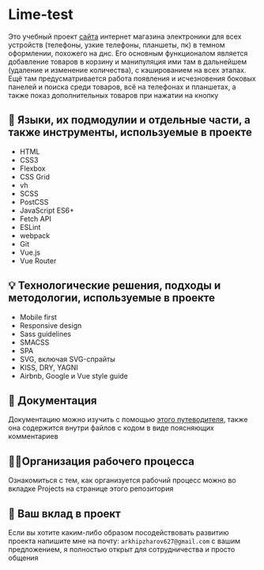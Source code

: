 # Lime-test
Это учебный проект [сайта](http://lime-test.h1n.ru) интернет магазина электроники для всех устройств (телефоны, узкие телефоны, планшеты, пк) в темном оформлении, похожего на днс. Его основным функционалом является добавление товаров в корзину и манипуляция ими там в дальнейшем (удаление и изменение количества), с кэшированием на всех этапах. Ещё там предусматривается работа появления и исчезновения боковых панелей и поиска среди товаров, всё на телефонах и планшетах, а также показ дополнительных товаров при нажатии на кнопку
## 🔧 Языки, их подмодулии и отдельные части, а также инструменты, используемые в проекте
- HTML
- CSS3
- Flexbox
- CSS Grid
- vh
- SCSS
- PostCSS
- JavaScript ES6+
- Fetch API
- ESLint
- webpack
- Git
- Vue.js
- Vue Router
## 💡 Технологические решения, подходы и методологии, используемые в проекте
-	Mobile first
-	Responsive design
-	Sass guidelines
-	SMACSS
-	SPA
-	SVG, включая SVG-спрайты
-	KISS, DRY, YAGNI
-	Airbnb, Google и Vue style guide 
## 📄 Документация
Документацию можно изучить с помощью [этого путеводителя](docs/index.md), также она содержится внутри файлов с кодом в виде поясняющих комментариев
## 👷‍♂️Организация рабочего процесса
Ознакомиться с тем, как организуется рабочий процесс можно во вкладке Projects на странице этого репозитория
## 🤝 Ваш вклад в проект
Если вы хотите каким-либо образом посодействовать развитию проекта напишите мне на почту: `arkhipzharov627@gmail.com` с вашим предложением, я полностью открыт для сотрудничества и просто общения
<!--stackedit_data:
eyJoaXN0b3J5IjpbMTgwMTgyMTM2MiwyMTQ2OTc3MDk0LC0xMj
Y0NTUyNjAzLC00MDk3MTA3OTUsLTEyNjQ1NTI2MDMsLTEyMzM3
MzI1NDUsLTU3MDI4Mzk4M119
-->